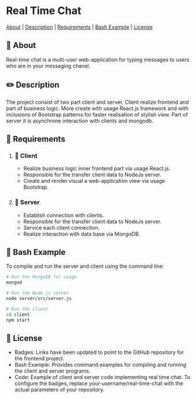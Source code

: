 # Real Time Chat


[About](#dart-about) | [Description](#pencil2-description) | [Requirements](#open_file_folder-requirements) | [Bash Example](#paperclip-bash-example) | [License](#page_with_curl-license)


## :dart: About

Real-time chat is a multi-user web-application for typing messages to users who are in your messaging chanel. 

## :pencil2: Description

The project consist of two part client and server. Client realize frontend and part of business logic. More create with usage React.js framework and with inclusions of Bootstrap patterns for faster realisation of stylish view. Part of server it is asynchrone interaction with clients and mongodb.

## :open_file_folder: Requirements

1. ### :handbag: **Client**
   - Realize business logic inner frontend part via usage React.js.
   - Responsible for the transfer client data to NodeJs server.
   - Create and render visual a web-application view via usage Bootstrap.

2. ### :office: **Server**
   - Establish connection with clients.
   - Responsible for the transfer client data to NodeJs server.
   - Service each client connection.
   - Realize interaction with data base via MongoDB.

## :paperclip: Bash Example

To compile and run the server and client using the command line:

```bash
# Run the MongoDB for usage
mongod

# Run the Node.js server
node server/src/server.js

# Run the client
cd client
npm start
```

## :page_with_curl: License

   - Badges: Links have been updated to point to the GitHub repository for the frontend project.
   - Bash Example: Provides command examples for compiling and running the client and server programs.
   - Code: Example of client and server code implementing real time chat.
To configure the badges, replace your-username/real-time-chat with the actual parameters of your repository.
